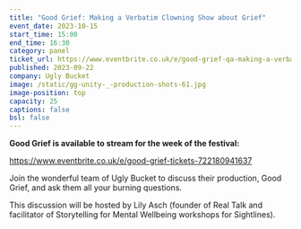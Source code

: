 ```yaml
---
title: "Good Grief: Making a Verbatim Clowning Show about Grief"
event_date: 2023-10-15
start_time: 15:00
end_time: 16:30
category: panel
ticket_url: https://www.eventbrite.co.uk/e/good-grief-qa-making-a-verbatim-clowning-show-about-grief-tickets-720886158907
published: 2023-09-22
company: Ugly Bucket
image: /static/gg-unity-_-production-shots-61.jpg
image-position: top
capacity: 25
captions: false
bsl: false
---
```

**G﻿ood Grief is available to stream for the week of the festival:**

https://www.eventbrite.co.uk/e/good-grief-tickets-722180941637

Join the wonderful team of Ugly Bucket to discuss their production, Good Grief, and ask them all your burning questions.  

This discussion will be hosted by Lily Asch (founder of Real Talk and facilitator of Storytelling for Mental Wellbeing workshops for Sightlines).